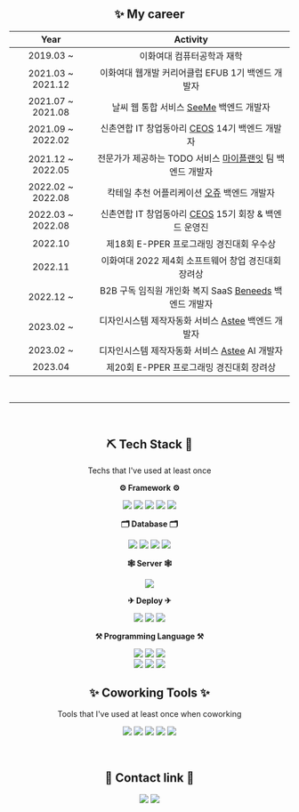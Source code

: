 <div align="center">

  <br>
  
  ## ✨ My career
  
  |Year|Activity|
  |:---:|:---:|
  |2019.03 ~ |이화여대 컴퓨터공학과 재학|
  |2021.03 ~ 2021.12|이화여대 웹개발 커리어클럽 EFUB 1기 백엔드 개발자|
  |2021.07 ~ 2021.08|날씨 웹 통합 서비스 <a href="https://github.com/EFUB-SeeMe/SeeMe_Server">SeeMe</a> 백엔드 개발자
  |2021.09 ~ 2022.02|신촌연합 IT 창업동아리 <a href="https://github.com/CEOS-Developers">CEOS</a> 14기 백엔드 개발자|
  |2021.12 ~ 2022.05|전문가가 제공하는 TODO 서비스 <a href="https://github.com/MyPlanIt/MyPlanIt_Back">마이플랜잇</a> 팀 백엔드 개발자|
  |2022.02 ~ 2022.08|칵테일 추천 어플리케이션 <a href="https://github.com/cocktail-Ohzu/Ohzu-BackEnd">오쥬</a> 백엔드 개발자|
  |2022.03 ~ 2022.08|신촌연합 IT 창업동아리 <a href="https://github.com/CEOS-Developers">CEOS</a> 15기 회장 & 백엔드 운영진|
  |2022.10|제18회 E-PPER 프로그래밍 경진대회 우수상|
  |2022.11|이화여대 2022 제4회 소프트웨어 창업 경진대회 장려상|
  |2022.12 ~ |B2B 구독 임직원 개인화 복지 SaaS <a href="https://github.com/Giftifit/Beneeds-Server">Beneeds</a> 백엔드 개발자|
  |2023.02 ~ |디자인시스템 제작자동화 서비스 <a href="https://github.com/Team-VISTA/astee-growth-django">Astee</a> 백엔드 개발자|
  |2023.02 ~ |디자인시스템 제작자동화 서비스 <a href="https://github.com/Team-VISTA/astee-growth-django">Astee</a> AI 개발자|
  |2023.04|제20회 E-PPER 프로그래밍 경진대회 장려상|
  
  <br>
  
  ---
 
  <br>
  
  ## ⛏ Tech Stack 🔧

  Techs that I've used at least once

  **⚙ Framework ⚙**
  
  <img src="https://img.shields.io/badge/SpringBoot-6DB33F?style=flat-square&logo=SpringBoot&logoColor=white"/></a> 
  <img src="https://img.shields.io/badge/Django-092E20?style=flat-square&logo=Django&logoColor=white"/></a>
  <img src="https://img.shields.io/badge/Node.js-339933?style=flat-square&logo=Node.js&logoColor=white"/></a>
  <img src="https://img.shields.io/badge/Unity-FFFFFF?style=flat-square&logo=Unity&logoColor=black"/></a>
  <img src="https://img.shields.io/badge/Android-3DDC84?style=flat-square&logo=Android&logoColor=white"/></a> 
  
  **🗂 Database 🗂**
  
  <img src="https://img.shields.io/badge/MySQL-4479A1?style=flat-square&logo=MySQL&logoColor=white"/></a>
  <img src="https://img.shields.io/badge/Amazon S3-569A31?style=flat-square&logo=Amazon S3&logoColor=white"/></a>
  <img src="https://img.shields.io/badge/Amazon RDS-527FFF?style=flat-square&logo=amazonrds&logoColor=white"/></a>
  <img src="https://img.shields.io/badge/Mongo DB-47A248?style=flat-square&logo=mongodb&logoColor=white"/></a>
  
  **🕸️ Server 🕸️**
  
  <img src="https://img.shields.io/badge/Nginx-009639?style=flat-square&logo=nginx&logoColor=white"/></a>
  
  **✈ Deploy ✈**
  
  <img src="https://img.shields.io/badge/Docker-2496ED?style=flat-square&logo=Docker&logoColor=white"/></a>
  <img src="https://img.shields.io/badge/Github Actions-2088FF?style=flat-square&logo=Github Actions&logoColor=white"/></a>
  <img src="https://img.shields.io/badge/Amazon AWS-232F3E?style=flat-square&logo=Amazon AWS&logoColor=white"/></a>
  
  **⚒ Programming Language ⚒**
  
  <img src="https://img.shields.io/badge/Python-3766AB?style=flat-square&logo=Python&logoColor=white"/></a>
  <img src="https://img.shields.io/badge/C-A8B9CC?style=flat-square&logo=C&logoColor=white"/></a>
  <img src="https://img.shields.io/badge/Java-007396?style=flat-square&logo=Java&logoColor=white"/></a>  
  <img src="https://img.shields.io/badge/HTML-E34F26?style=flat-square&logo=HTML5&logoColor=white"/></a>
  <img src="https://img.shields.io/badge/Javascript-F7DF1E?style=flat-square&logo=javascript&logoColor=white"/></a>
  <img src="https://img.shields.io/badge/Kotlin-7F52FF?style=flat-square&logo=Kotlin&logoColor=white"/></a>  
  
  
  ## ✨ Coworking Tools ✨

  Tools that I've used at least once when coworking
  
  <img src="https://img.shields.io/badge/GitHub-181717?style=flat-square&logo=GitHub&logoColor=white"/></a>
  <img src="https://img.shields.io/badge/Figma-F24E1E?style=flat-square&logo=Figma&logoColor=white"/></a>
  <img src="https://img.shields.io/badge/Slack-4A154B?style=flat-square&logo=Slack&logoColor=white"/></a>
  <img src="https://img.shields.io/badge/GitBook-3884FF?style=flat-square&logo=GitBook&logoColor=white"/></a>
  <img src="https://img.shields.io/badge/Notion-000000?style=flat-square&logo=Notion&logoColor=white"/></a>
  
  
  <br>
  
  ## 🐶 Contact link 🐶
  
  <a href="mailto:tjtnrud@gmail.com" target="_blank"><img src="https://img.shields.io/badge/Gmail-EA4335?style=flat-square&logo=Gmail&logoColor=white"/></a>
  <a href="https://github.com/sukyeongs" target="_blank"><img src="https://img.shields.io/badge/GitHub-181717?style=flat-square&logo=GitHub&logoColor=white"/></a>
</div>
